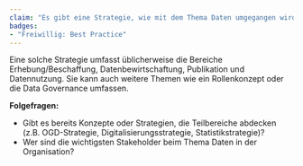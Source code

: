 ```yaml
---
claim: "Es gibt eine Strategie, wie mit dem Thema Daten umgegangen wird."
badges:
- "Freiwillig: Best Practice"
---
```


Eine solche Strategie umfasst üblicherweise die Bereiche Erhebung/Beschaffung, Datenbewirtschaftung, Publikation und Datennutzung. Sie kann auch weitere Themen wie ein Rollenkonzept oder die Data Governance umfassen.

**Folgefragen:**

* Gibt es bereits Konzepte oder Strategien, die Teilbereiche abdecken (z.B. OGD-Strategie, Digitalisierungsstrategie, Statistikstrategie)?
* Wer sind die wichtigsten Stakeholder beim Thema Daten in der Organisation?
